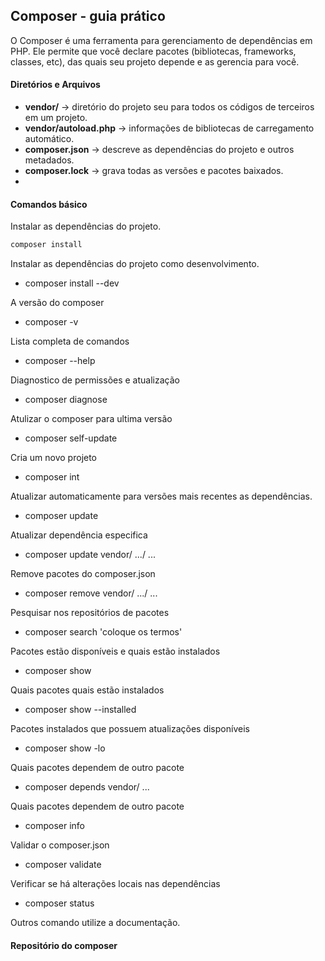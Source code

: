 ## Composer - guia prático

O Composer é uma ferramenta para gerenciamento de dependências em PHP. Ele permite que você declare pacotes (bibliotecas, frameworks, classes, etc), das quais seu projeto depende e as gerencia para você.


#### Diretórios e Arquivos

* **vendor/** -> diretório do projeto seu para todos os códigos de terceiros em um projeto.
* **vendor/autoload.php** -> informações de bibliotecas de carregamento automático. 
* **composer.json** -> descreve as dependências do projeto e outros metadados.
* **composer.lock** -> grava todas as versões e pacotes baixados.
* 



#### Comandos básico

Instalar as dependências do projeto.

```javascript
composer install
```

Instalar as dependências do projeto como desenvolvimento.

* composer install --dev

A versão do composer

* composer -v

Lista completa de comandos

* composer --help

Diagnostico de permissões e atualização

* composer diagnose

Atulizar o composer para ultima versão

* composer self-update

Cria um novo projeto

* composer int

Atualizar automaticamente para versões mais recentes as dependências. 

* composer update

Atualizar dependência especifica 

* composer update vendor/ .../  ...

Remove pacotes do composer.json 

* composer remove vendor/ .../  ...

Pesquisar nos repositórios de pacotes 

* composer search 'coloque os termos'

Pacotes estão disponíveis e quais estão instalados

* composer show

Quais pacotes quais estão instalados

* composer show --installed

Pacotes instalados que possuem atualizações disponíveis

* composer show -lo

Quais pacotes dependem de outro pacote

* composer depends vendor/ ...

Quais pacotes dependem de outro pacote

* composer info

Validar o composer.json

* composer validate

Verificar se há alterações locais nas dependências 

* composer status

Outros comando utilize a documentação.


#### Repositório do composer
